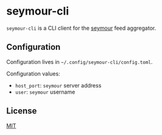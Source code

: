 # seymour-cli

`seymour-cli` is a CLI client for the [seymour](https://github.com/jsvana/seymour) feed aggregator.

## Configuration

Configuration lives in `~/.config/seymour-cli/config.toml`.

Configuration values:

* `host_port`: `seymour` server address
* `user`: `seymour` username

## License

[MIT](LICENSE.md)
